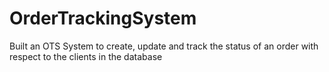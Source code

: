 # OrderTrackingSystem
Built an OTS System to create, update and track the status of an order with respect to the clients in the database
